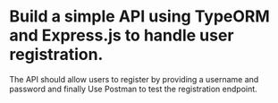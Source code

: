 # Build a simple API using TypeORM and Express.js to handle user registration. 
The API should allow users to register by providing a username and password and finally Use Postman to test the registration endpoint.